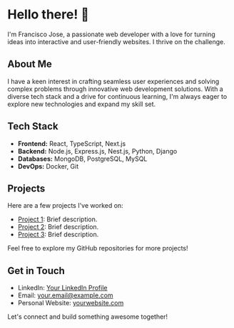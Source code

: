 # Hello there! 👋

I'm Francisco Jose, a passionate web developer with a love for turning ideas into interactive and user-friendly websites. I thrive on the challenge.

## About Me

I have a keen interest in crafting seamless user experiences and solving complex problems through innovative web development solutions. With a diverse tech stack and a drive for continuous learning, I'm always eager to explore new technologies and expand my skill set.

## Tech Stack

- **Frontend:** React, TypeScript, Next.js
- **Backend:** Node.js, Express.js, Nest.js, Python, Django
- **Databases:** MongoDB, PostgreSQL, MySQL
- **DevOps:** Docker, Git

## Projects

Here are a few projects I've worked on:

- [Project 1](link-to-project-1): Brief description.
- [Project 2](link-to-project-2): Brief description.
- [Project 3](link-to-project-3): Brief description.

Feel free to explore my GitHub repositories for more projects!

## Get in Touch

- LinkedIn: [Your LinkedIn Profile](link-to-linkedin)
- Email: [your.email@example.com](mailto:your.email@example.com)
- Personal Website: [yourwebsite.com](https://yourwebsite.com)

Let's connect and build something awesome together!
